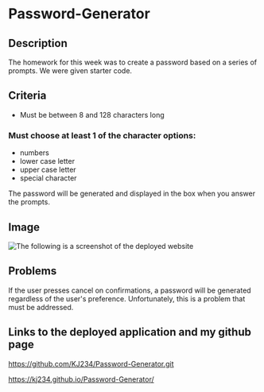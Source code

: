 # Password-Generator

## Description

The homework for this week was to create a password based on a series of prompts. We were given starter code.

## Criteria

* Must be between 8 and 128 characters long
### Must choose at least 1 of the character options:
* numbers
* lower case letter
* upper case letter
*  special character

The password will be generated and displayed in the box when you answer the prompts.

## Image 

![The following is a screenshot of the deployed website](./assets.HWK-DEMO.png "Password Generator")

## Problems 

If the user presses cancel on confirmations, a password will be generated regardless of the user's preference. Unfortunately, this is a problem that must be addressed.




## Links to the deployed application and my github page

https://github.com/KJ234/Password-Generator.git

https://kj234.github.io/Password-Generator/